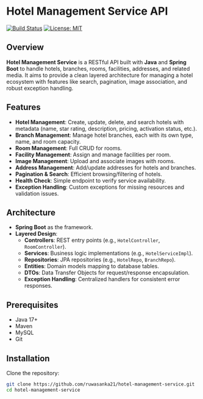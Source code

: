 # Hotel Management Service API

[![Build Status](https://img.shields.io/badge/build-passing-brightgreen)](#) [![License: MIT](https://img.shields.io/badge/license-MIT-blue)](#)

## Overview

**Hotel Management Service** is a RESTful API built with **Java** and **Spring Boot** to handle hotels, branches, rooms, facilities, addresses, and related media. It aims to provide a clean layered architecture for managing a hotel ecosystem with features like search, pagination, image association, and robust exception handling.

## Features

- **Hotel Management**: Create, update, delete, and search hotels with metadata (name, star rating, description, pricing, activation status, etc.).
- **Branch Management**: Manage hotel branches, each with its own type, name, and room capacity.
- **Room Management**: Full CRUD for rooms.
- **Facility Management**: Assign and manage facilities per room.
- **Image Management**: Upload and associate images with rooms.
- **Address Management**: Add/update addresses for hotels and branches.
- **Pagination & Search**: Efficient browsing/filtering of hotels.
- **Health Check**: Simple endpoint to verify service availability.
- **Exception Handling**: Custom exceptions for missing resources and validation issues.

## Architecture

- **Spring Boot** as the framework.
- **Layered Design**:
  - **Controllers**: REST entry points (e.g., `HotelController`, `RoomController`).
  - **Services**: Business logic implementations (e.g., `HotelServiceImpl`).
  - **Repositories**: JPA repositories (e.g., `HotelRepo`, `BranchRepo`).
  - **Entities**: Domain models mapping to database tables.
  - **DTOs**: Data Transfer Objects for request/response encapsulation.
  - **Exception Handling**: Centralized handlers for consistent error responses.

## Prerequisites

- Java 17+ 
- Maven 
- MySQL 
- Git

## Installation

Clone the repository:

```bash
git clone https://github.com/ruwasanka21/hotel-management-service.git
cd hotel-management-service

